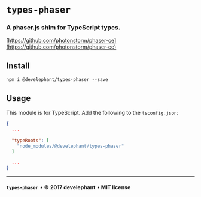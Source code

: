 # `types-phaser`

### A phaser.js shim for TypeScript types.

[https://github.com/photonstorm/phaser-ce](https://github.com/photonstorm/phaser-ce)

## Install

```
npm i @develephant/types-phaser --save
```

## Usage

This module is for TypeScript. Add the following to the `tsconfig.json`:

```json
{
  ...
  
  "typeRoots": [
    "node_modules/@develephant/types-phaser"
  ] 

  ...
}
```

---

#### `types-phaser` &Star; &copy; 2017 develephant &Star; MIT license
